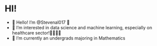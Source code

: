# HI!
- 👋 Hello! I’m @Stevenal017 👋
- 👀 I’m interested in data science and machine learning, especially on healthcare sector!👨‍⚕️👩‍⚕️  
- 🏫 I’m currently an undergrads majoring in Mathematics

<!---
Stevenal017/Stevenal017 is a ✨ special ✨ repository because its `README.md` (this file) appears on your GitHub profile.
You can click the Preview link to take a look at your changes.
--->
